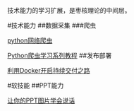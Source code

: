 技术能力的学习扩展，是枣核理论的中间层。

#技术能力
##数据采集
###爬虫

[python网络爬虫](http://blog.csdn.net/pleasecallmewhy/article/details/8922826)

[Python爬虫学习系列教程](http://cuiqingcai.com/1052.html)
##发布部署

[利用Docker开启持续交付之路](http://insights.thoughtworkers.org/start-continuous-delivery-with-docker/)

#软技能
##PPT能力

[让你的PPT图片学会说话](http://www.jianshu.com/p/3e2623160491)
